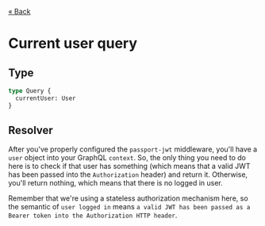 [« Back](index.md)

# Current user query

## Type

```graphql
type Query {
  currentUser: User
}
```

## Resolver

After you've properly configured the `passport-jwt` middleware, you'll have a `user` object into your GraphQL `context`. So, the only thing you need to do here is to check if that user has something (which means that a valid JWT has been passed into the `Authorization` header) and return it. Otherwise, you'll return nothing, which means that there is no logged in user.

Remember that we're using a stateless authorization mechanism here, so the semantic of `user logged in` means `a valid JWT has been passed as a Bearer token into the Authorization HTTP header`.
